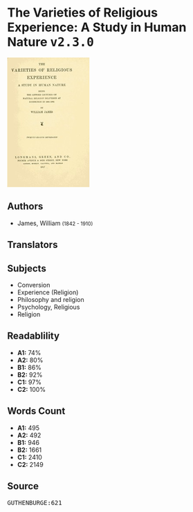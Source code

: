 # The Varieties of Religious Experience: A Study in Human Nature <kbd>v2.3.0</kbd>

![](./cover.medium.jpg "")

## Authors


 - James, William <small>(1842 - 1910)</small>

## Translators



## Subjects


 - Conversion
 - Experience (Religion)
 - Philosophy and religion
 - Psychology, Religious
 - Religion

## Readablility


 - **A1:** 74%
 - **A2:** 80%
 - **B1:** 86%
 - **B2:** 92%
 - **C1:** 97%
 - **C2:** 100%

## Words Count


 - **A1:** 495
 - **A2:** 492
 - **B1:** 946
 - **B2:** 1661
 - **C1:** 2410
 - **C2:** 2149

## Source


<kbd>GUTHENBURGE:621</kbd>
